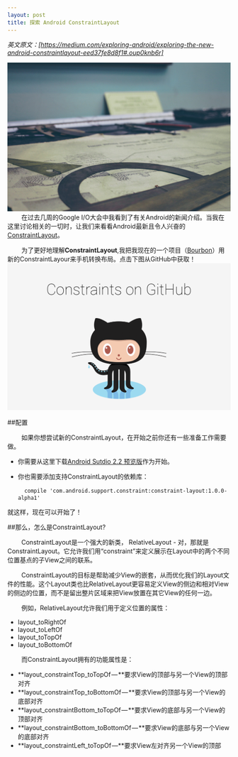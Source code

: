 ```yaml
---
layout: post
title: 探索 Android ConstraintLayout
---
```


*英文原文：[https://medium.com/exploring-android/exploring-the-new-android-constraintlayout-eed37fe8d8f1#.oup0knb6r]*

![title](https://github.com/Jackie880823/Jackie880823.github.io/blob/master/img/Exploring%20the%20new%20Android%20ConstraintLayout/1-xKFuNXnDJEh3KzS1DC5xww.jpeg?raw=true)
&#160;&#160;&#160;&#160;&#160;&#160;&#160;&#160;在过去几周的Google I/O大会中我看到了有关Android的新闻介绍。当我在这里讨论相关的一切时，让我们来看看Android最新且令人兴奋的[ConstraintLayout](http://tools.android.com/tech-docs/layout-editor)。

&#160;&#160;&#160;&#160;&#160;&#160;&#160;&#160;为了更好地理解**ConstraintLayout**,我把我现在的一个项目（[Bourbon](https://github.com/hitherejoe/Bourbon)）用新的ConstraintLayour来手机转换布局。点击下图从GitHub中获取！
[![github](https://github.com/Jackie880823/Jackie880823.github.io/blob/master/img/Exploring%20the%20new%20Android%20ConstraintLayout/1-MXKzhZ0gEGqk3DUkmd46jA.png?raw=true)](https://github.com/hitherejoe/Constraints)

##配置

&#160;&#160;&#160;&#160;&#160;&#160;&#160;&#160;如果你想尝试新的ConstraintLayout，在开始之前你还有一些准备工作需要做。

* 你需要从这里下载[Android Sutdio 2.2 预览版](http://tools.android.com/download/studio/builds/android-studio-2-2-preview-1)作为开始。
* 你也需要添加支持ConstraintLayout的依赖库：

		compile 'com.android.support.constraint:constraint-layout:1.0.0-alpha1'

就这样，现在可以开始了！

##那么，怎么是ConstraintLayout?

&#160;&#160;&#160;&#160;&#160;&#160;&#160;&#160;ConstraintLayout是一个强大的新类， RelativeLayout - 对，那就是ConstraintLayout。它允许我们用“constraint”来定义展示在Layout中的两个不同位置基点的子View之间的联系。

&#160;&#160;&#160;&#160;&#160;&#160;&#160;&#160;ConstraintLayout的目标是帮助减少View的嵌套，从而优化我们的Layout文件的性能。这个Layout类也比RelativeLayout更容易定义View的侧边和相对View的侧边的位置，而不是留出整片区域来把View放置在其它View的任何一边。

&#160;&#160;&#160;&#160;&#160;&#160;&#160;&#160;例如，RelativeLayout允许我们用于定义位置的属性：

* layout_toRightOf
* layout_toLeftOf
* layout_toTopOf
* layout_toBottomOf 

&#160;&#160;&#160;&#160;&#160;&#160;&#160;&#160;而ConstraintLayout拥有的功能属性是：

* **layout_constraintTop_toTopOf — **要求View的顶部与另一个View的顶部对齐
* **layout_constraintTop_toBottomOf — **要求View的顶部与另一个View的底部对齐
* **layout_constraintBottom_toTopOf — **要求View的底部与另一个View的顶部对齐
* **layout_constraintBottom_toBottomOf — **要求View的底部与另一个View的底部对齐
* **layout_constraintLeft_toTopOf —**要求View左对齐另一个View的顶部









